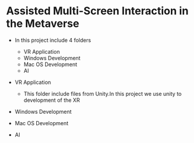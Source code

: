 # Assisted Multi-Screen Interaction in the Metaverse

* In this project include 4 folders
  
  * VR Application
  * Windows Development
  * Mac OS Development
  * AI

 
* VR Application
  - This folder include files from Unity.In this project we use unity to development of the XR 

* Windows Development
 
 
* Mac OS Development


* AI
